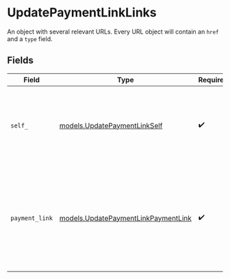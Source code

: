 # UpdatePaymentLinkLinks

An object with several relevant URLs. Every URL object will contain an `href` and a `type` field.


## Fields

| Field                                                                                                      | Type                                                                                                       | Required                                                                                                   | Description                                                                                                |
| ---------------------------------------------------------------------------------------------------------- | ---------------------------------------------------------------------------------------------------------- | ---------------------------------------------------------------------------------------------------------- | ---------------------------------------------------------------------------------------------------------- |
| `self_`                                                                                                    | [models.UpdatePaymentLinkSelf](../models/updatepaymentlinkself.md)                                         | :heavy_check_mark:                                                                                         | In v2 endpoints, URLs are commonly represented as objects with an `href` and `type` field.                 |
| `payment_link`                                                                                             | [models.UpdatePaymentLinkPaymentLink](../models/updatepaymentlinkpaymentlink.md)                           | :heavy_check_mark:                                                                                         | The URL your customer should visit to make the payment. This is where you should redirect the customer to. |